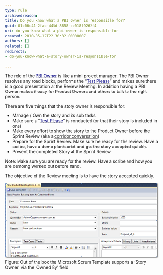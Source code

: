 ```yaml
---
type: rule
archivedreason: 
title: Do you know what a PBI Owner is responsible for?
guid: 01c06c41-2fac-445d-8858-dc018f9262f4
uri: do-you-know-what-a-pbi-owner-is-responsible-for
created: 2010-05-12T22:30:32.0000000Z
authors: []
related: []
redirects:
- do-you-know-what-a-story-owner-is-responsible-for

---
```


The role of the [<font color="#000080">PBI Owner</font>](/Pages/OwnerForEveryUserStory.aspx) is like a mini project manager. The PBI Owner resolves any road blocks, performs the “[<font color="#000080">Test Please</font>](/Pages/TestPleaseInScrum.aspx)” and makes sure there is a good presentation at the Review Meeting. In addition having a PBI Owner makes it easy for Product Owners and others to talk to the right person.   
<!--endintro-->

There are five things that the story owner is responsible for:

* Manage / Own the story and its sub tasks
* Make sure a “[<font color="#000080">Test Please</font>](/Pages/TestPleaseInScrum.aspx)” is conducted (or that their story is included in one)
* Make every effort to show the story to the Product Owner before the Sprint Review (aka a [corridor conversation](/spec-do-you-conduct-a-specification-review-ask-for-a-coffee-not-a-marriage))
* Prepare for the Sprint Review. Make sure he ready for the review. Have a scribe, have a demo plan/script and get the story accepted quickly.
* Present the completed Story at the Sprint Review


Note: Make sure you are ready for the review. Have a scribe and how you are demoing worked out before hand.

The objective of the Review meeting is to have the story accepted quickly.


![](NewProductBacklog.jpg)
<font class="ms-rteCustom-FigureNormal">Figure: Out of the box the Microsoft Scrum Template supports a ‘Story Owner’ via the ‘Owned By’ field</font>
